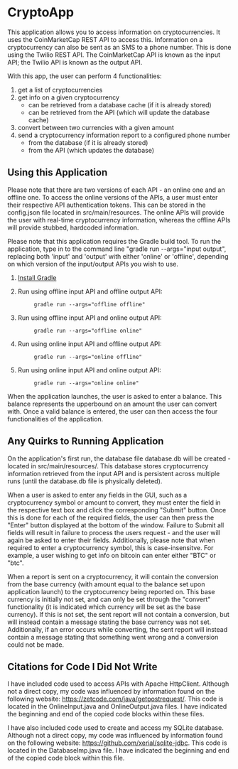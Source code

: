 # CryptoApp

This application allows you to access information on cryptocurrencies. It uses the 
CoinMarketCap REST API to access this. Information on a cryptocurrency can also be
sent as an SMS to a phone number. This is done using the Twilio REST API. The 
CoinMarketCap API is known as the input API; the Twilio API is known as the output API.

With this app, the user can perform 4 functionalities:
1. get a list of cryptocurrencies
2. get info on a given cryptocurrency
    - can be retrieved from a database cache (if it is already stored)
    - can be retrieved from the API (which will update the database cache)  
3. convert between two currencies with a given amount
4. send a cryptocurrency information report to a configured phone number
    - from the database (if it is already stored)
    - from the API (which updates the database)

## Using this Application
Please note that there are two versions of each API - an online one and an offline one.
To access the online versions of the APIs, a user must enter their respective API 
authentication tokens. This can be stored in the config.json file located in
src/main/resources. The online APIs will provide the user with real-time cryptocurrency 
information, whereas the offline APIs will provide stubbed, hardcoded information.

Please note that this application requires the Gradle build tool. To run the application, 
type in to the command line "gradle run --args="input output", replacing both 'input' 
and 'output' with either 'online' or 'offline', depending on which version of the 
input/output APIs you wish to use. 

1. [Install Gradle](https://gradle.org/install/)

2. Run using offline input API and offline output API:

            gradle run --args="offline offline"
            
3. Run using offline input API and online output API:

            gradle run --args="offline online"
            
4. Run using online input API and offline output API:

            gradle run --args="online offline"
            
5. Run using online input API and online output API:

            gradle run --args="online online"            

When the application launches, the user is asked to enter a balance. This balance 
represents the upperbound on an amount the user can convert with. Once a valid balance 
is entered, the user can then access the four functionalities of the application.

## Any Quirks to Running Application
On the application's first run, the database file database.db will be created - located 
in src/main/resources/. This database stores cryptocurrency information retrieved from 
the input API and is persistent across multiple runs (until the database.db file is 
physically deleted).

When a user is asked to enter any fields in the GUI, such as a cryptocurrency
symbol or amount to convert, they must enter the field in the respective
text box and click the corresponding "Submit" button. Once this is done for
each of the required fields, the user can then press the "Enter" button
displayed at the bottom of the window. Failure to Submit all fields will result
in failure to process the users request - and the user will again be asked to
enter their fields. Additionally, please note that when required to enter a
cryptocurrency symbol, this is case-insensitve. For example, a user wishing to
get info on bitcoin can enter either "BTC" or "btc".

When a report is sent on a cryptocurrency, it will contain the conversion from the 
base currency (with amount equal to the balance set upon application launch) to the 
cryptocurrency being reported on. This base currency is initially not set, and can 
only be set through the "convert" functionality (it is indicated which currency will 
be set as the base currency). If this is not set, the sent report will not contain a 
conversion, but will instead contain a message stating the base currency was not set. 
Additionally, if an error occurs while converting, the sent report will instead contain
a message stating that something went wrong and a conversion could not be made.

## Citations for Code I Did Not Write
I have included code used to access APIs with Apache HttpClient. Although not
a direct copy, my code was influenced by information found on the following
website: https://zetcode.com/java/getpostrequest/. This code is located in the
OnlineInput.java and OnlineOutput.java files. I have indicated the beginning
and end of the copied code blocks within these files.

I have also included code used to create and access my SQLite database. Although
not a direct copy, my code was influenced by information found on the following
website: https://github.com/xerial/sqlite-jdbc. This code is located in the
DatabaseImp.java file. I have indicated the beginning and end of the copied code
block within this file.

